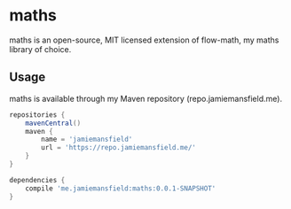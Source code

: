 maths
=====

maths is an open-source, MIT licensed extension of flow-math, my maths library of choice.

## Usage

maths is available through my Maven repository (repo.jamiemansfield.me).

```gradle
repositories {
    mavenCentral()
    maven {
        name = 'jamiemansfield'
        url = 'https://repo.jamiemansfield.me/'
    }
}

dependencies {
    compile 'me.jamiemansfield:maths:0.0.1-SNAPSHOT'
}
```
